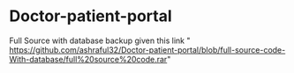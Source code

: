 # Doctor-patient-portal

Full Source with database backup given this link " https://github.com/ashraful32/Doctor-patient-portal/blob/full-source-code-With-database/full%20source%20code.rar"


